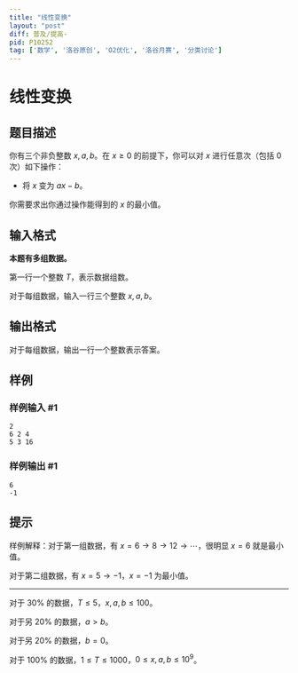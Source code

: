 ```yaml
---
title: "线性变换"
layout: "post"
diff: 普及/提高-
pid: P10252
tag: ['数学', '洛谷原创', 'O2优化', '洛谷月赛', '分类讨论']
---
```

# 线性变换
## 题目描述

你有三个非负整数 $x,a,b$。在 $x \ge 0$ 的前提下，你可以对 $x$ 进行任意次（包括 $0$ 次）如下操作：

* 将 $x$ 变为 $ax - b$。

你需要求出你通过操作能得到的 $x$ 的最小值。
## 输入格式

**本题有多组数据。**

第一行一个整数 $T$，表示数据组数。

对于每组数据，输入一行三个整数 $x,a,b$。
## 输出格式

对于每组数据，输出一行一个整数表示答案。
## 样例

### 样例输入 #1
```
2
6 2 4
5 3 16
```
### 样例输出 #1
```
6
-1
```
## 提示

样例解释：对于第一组数据，有 $x=6 \rightarrow 8 \rightarrow 12 \rightarrow \cdots$，很明显 $x=6$ 就是最小值。

对于第二组数据，有 $x=5\rightarrow -1$，$x=-1$ 为最小值。

----

对于 $30\%$ 的数据，$T \le 5$，$x,a,b \le 100$。

对于另 $20\%$ 的数据，$a \gt b$。

对于另 $20\%$ 的数据，$b=0$。

对于 $100\%$ 的数据，$1 \le T \le 1000$，$0 \le x,a,b \le 10^{9}$。
